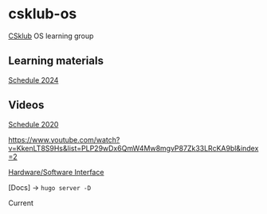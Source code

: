 # csklub-os

[CSklub](https://github.com/csklub/SG-operating-systems) OS learning group

Learning materials
-
[Schedule 2024](https://pdos.csail.mit.edu/6.828/2024/schedule.html)

Videos
-
[Schedule 2020](https://pdos.csail.mit.edu/6.S081/2020/schedule.html)


https://www.youtube.com/watch?v=KkenLT8S9Hs&list=PLP29wDx6QmW4Mw8mgvP87Zk33LRcKA9bl&index=2

[Hardware/Software Interface](https://www.youtube.com/watch?v=2JS6EXdqi5M&list=PL0oekSefhQVJdk0hSRu6sZ2teWM740NtL&index=2)

[Docs] -> `hugo server -D`

Current
